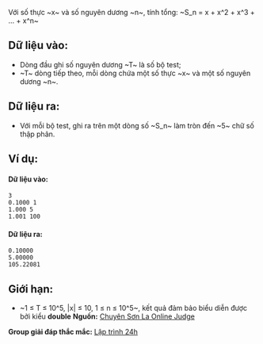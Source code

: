 Với số thực ~x~ và số nguyên dương ~n~, tính tổng: ~S_n = x + x^2 + x^3 + … + x^n~

## Dữ liệu vào:
- Dòng đầu ghi số nguyên dương ~T~ là số bộ test;
- ~T~ dòng tiếp theo, mỗi dòng chứa một số thực ~x~ và một số nguyên dương ~n~.

## Dữ liệu ra:
- Với mỗi bộ test, ghi ra trên một dòng số ~S_n~ làm tròn đến ~5~ chữ số thập phân.

## Ví dụ:
#### Dữ liệu vào:
```
3
0.1000 1
1.000 5
1.001 100
```

#### Dữ liệu ra:
```
0.10000
5.00000
105.22081
```

## Giới hạn:
- ~1 ≤ T ≤ 10^5, |x| ≤ 10, 1 ≤ n ≤ 10^5~, kết quả đảm bảo biểu diễn được bởi kiểu **double**
**Nguồn:** [Chuyên Sơn La Online Judge](http://csloj.ddns.net/)

**Group giải đáp thắc mắc:** [Lập trình 24h](https://www.facebook.com/groups/1386904321519984)